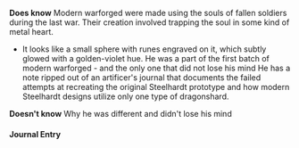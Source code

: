 **Does know**
Modern warforged were made using the souls of fallen soldiers during the last war.
Their creation involved trapping the soul in some kind of metal heart.
- It looks like a small sphere with runes engraved on it, which subtly glowed with a golden-violet hue.
He was a part of the first batch of modern warforged - and the only one that did not lose his mind
He has a note ripped out of an artificer's journal that documents the failed attempts at recreating the original Steelhardt prototype and how modern Steelhardt designs utilize only one type of dragonshard.

**Doesn't know**
Why he was different and didn't lose his mind


#### Journal Entry
